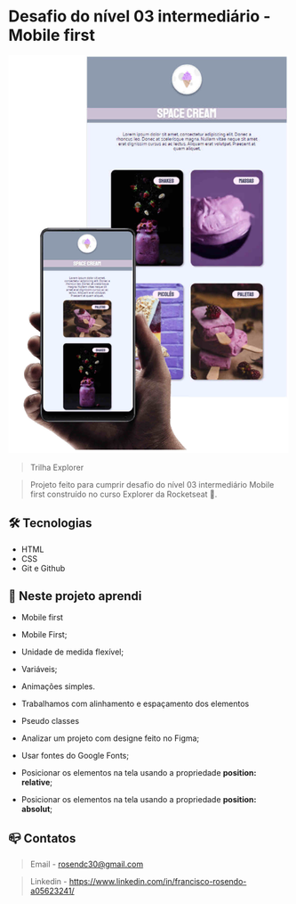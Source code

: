 # Desafio do nível 03 intermediário - Mobile first

![preview](github/preview.jpg)

> Trilha Explorer 

> Projeto feito para cumprir desafio do nível 03 intermediário Mobile first construído no curso Explorer da Rocketseat :rocket:. 

## :hammer_and_wrench: Tecnologias

- HTML
- CSS
- Git e Github


## :nut_and_bolt: Neste projeto aprendi

- Mobile first
- Mobile First;
- Unidade de medida flexível;
- Variáveis;
- Animações simples.

- Trabalhamos com alinhamento e espaçamento dos elementos

- Pseudo classes

- Analizar um projeto com designe feito no Figma;
- Usar fontes do Google Fonts;
- Posicionar os elementos na tela usando a propriedade <strong>position: relative</strong>;
- Posicionar os elementos na tela usando a propriedade <strong>position: absolut</strong>;


## :mailbox_closed: Contatos

> Email - rosendc30@gmail.com

> Linkedin - https://www.linkedin.com/in/francisco-rosendo-a05623241/